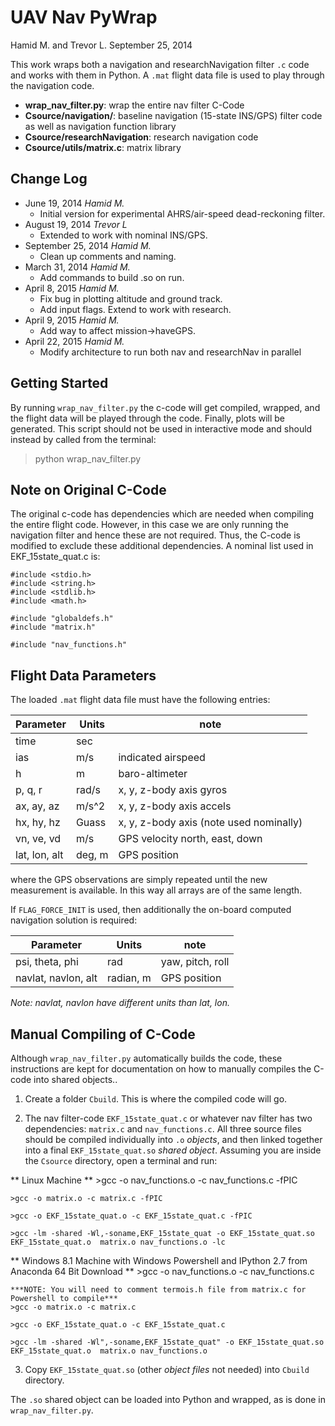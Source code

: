 # UAV Nav PyWrap

Hamid M. and Trevor L.
September 25, 2014

This work wraps both a navigation and researchNavigation filter `.c` code and works with them in Python.  A `.mat` flight data file is used to play through the navigation code.

* **wrap_nav_filter.py**: wrap the entire nav filter C-Code
* **Csource/navigation/**: baseline navigation (15-state INS/GPS) filter code as well as navigation function library
* **Csource/researchNavigation**: research navigation code
* **Csource/utils/matrix.c**: matrix library

## Change Log

* June 19, 2014      *Hamid M.*
    - Initial version for experimental AHRS/air-speed dead-reckoning filter.
* August 19, 2014    *Trevor L*
    - Extended to work with nominal INS/GPS.
* September 25, 2014 *Hamid M.*
    - Clean up comments and naming.
* March 31, 2014     *Hamid M.*
    - Add commands to build .so on run.
* April 8, 2015      *Hamid M.*
    - Fix bug in plotting altitude and ground track.
    - Add input flags.  Extend to work with research.
* April 9, 2015      *Hamid M.*
    - Add way to affect mission->haveGPS.
* April 22, 2015     *Hamid M.*
    - Modify architecture to run both nav and researchNav in parallel

## Getting Started

By running `wrap_nav_filter.py` the c-code will get compiled, wrapped, and the flight data will be played through the code.  Finally, plots will be generated.  This script should not be used in interactive mode and should instead by called from the terminal:
>python wrap_nav_filter.py

## Note on Original C-Code
The original c-code has dependencies which are needed when compiling the entire flight code.  However, in this case we are only running the navigation filter and hence these are not required.  Thus, the C-code is modified to exclude these additional dependencies.  A nominal list used in EKF_15state_quat.c is:

    #include <stdio.h>
    #include <string.h>
    #include <stdlib.h>
    #include <math.h>

    #include "globaldefs.h"
    #include "matrix.h"

    #include "nav_functions.h"

## Flight Data Parameters

The loaded `.mat` flight data file must have the following entries:

Parameter | Units | note
--- | --- | ---
time | sec |
ias | m/s | indicated airspeed
h   | m   | baro-altimeter
p, q, r | rad/s | x, y, z-body axis gyros
ax, ay, az | m/s^2 | x, y, z-body axis accels
hx, hy, hz | Guass | x, y, z-body axis (note used nominally)
vn, ve, vd | m/s | GPS velocity north, east, down
lat, lon, alt | deg, m | GPS position

where the GPS observations are simply repeated until the new measurement is available.  In this way all arrays are of the same length.

If `FLAG_FORCE_INIT` is used, then additionally the on-board computed navigation solution is required:


Parameter | Units | note
--- | --- | ---
psi, theta, phi | rad | yaw, pitch, roll
navlat, navlon, alt | radian, m | GPS position

*Note: navlat, navlon have different units than lat, lon.*

## Manual Compiling of C-Code

Although `wrap_nav_filter.py` automatically builds the code, these instructions are kept for documentation on how to manually compiles the C-code into shared objects..

1. Create a folder `Cbuild`.  This is where the compiled code will go.

2. The nav filter-code `EKF_15state_quat.c` or whatever nav filter has two dependencies: `matrix.c` and `nav_functions.c`.  All three source files should be compiled individually into `.o` *objects*, and then linked together into a final `EKF_15state_quat.so` *shared object*.  Assuming you are inside the `Csource` directory, open a terminal and run:

  ** Linux Machine **
    >gcc -o nav_functions.o -c nav_functions.c -fPIC

    >gcc -o matrix.o -c matrix.c -fPIC

    >gcc -o EKF_15state_quat.o -c EKF_15state_quat.c -fPIC

    >gcc -lm -shared -Wl,-soname,EKF_15state_quat -o EKF_15state_quat.so EKF_15state_quat.o  matrix.o nav_functions.o -lc

  ** Windows 8.1 Machine with Windows Powershell and IPython 2.7 from Anaconda 64 Bit Download **
    >gcc -o nav_functions.o -c nav_functions.c

    ***NOTE: You will need to comment termois.h file from matrix.c for Powershell to compile***
    >gcc -o matrix.o -c matrix.c

    >gcc -o EKF_15state_quat.o -c EKF_15state_quat.c

    >gcc -lm -shared -Wl",-soname,EKF_15state_quat" -o EKF_15state_quat.so EKF_15state_quat.o  matrix.o nav_functions.o

3. Copy `EKF_15state_quat.so` (other *object files* not needed) into `Cbuild` directory.

The `.so` shared object can be loaded into Python and wrapped, as is done in `wrap_nav_filter.py`.

